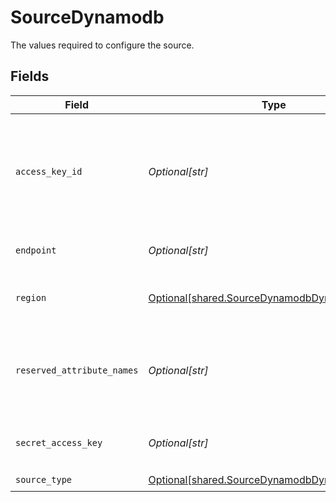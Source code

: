 # SourceDynamodb

The values required to configure the source.


## Fields

| Field                                                                                                    | Type                                                                                                     | Required                                                                                                 | Description                                                                                              | Example                                                                                                  |
| -------------------------------------------------------------------------------------------------------- | -------------------------------------------------------------------------------------------------------- | -------------------------------------------------------------------------------------------------------- | -------------------------------------------------------------------------------------------------------- | -------------------------------------------------------------------------------------------------------- |
| `access_key_id`                                                                                          | *Optional[str]*                                                                                          | :heavy_check_mark:                                                                                       | The access key id to access Dynamodb. Airbyte requires read permissions to the database                  | A012345678910EXAMPLE                                                                                     |
| `endpoint`                                                                                               | *Optional[str]*                                                                                          | :heavy_minus_sign:                                                                                       | the URL of the Dynamodb database                                                                         | https://{aws_dynamo_db_url}.com                                                                          |
| `region`                                                                                                 | [Optional[shared.SourceDynamodbDynamodbRegion]](undefined/models/shared/sourcedynamodbdynamodbregion.md) | :heavy_minus_sign:                                                                                       | The region of the Dynamodb database                                                                      |                                                                                                          |
| `reserved_attribute_names`                                                                               | *Optional[str]*                                                                                          | :heavy_minus_sign:                                                                                       | Comma separated reserved attribute names present in your tables                                          | name, field_name, field-name                                                                             |
| `secret_access_key`                                                                                      | *Optional[str]*                                                                                          | :heavy_check_mark:                                                                                       | The corresponding secret to the access key id.                                                           | a012345678910ABCDEFGH/AbCdEfGhEXAMPLEKEY                                                                 |
| `source_type`                                                                                            | [Optional[shared.SourceDynamodbDynamodb]](undefined/models/shared/sourcedynamodbdynamodb.md)             | :heavy_check_mark:                                                                                       | N/A                                                                                                      |                                                                                                          |